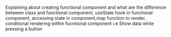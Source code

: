 Explaining about creating functional component and what are the difference between class and functional component,
useState hook in functional component, accessing state in component,map function to render, 
conditional rendering within fucntional component  i.e Show data while pressing a button 
